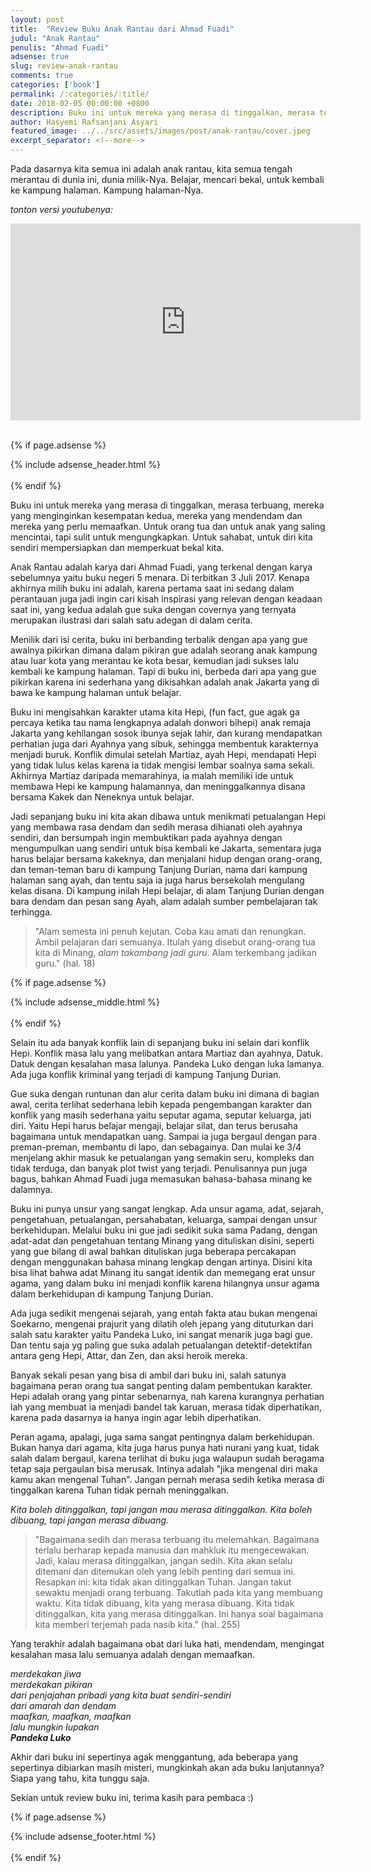 ```yaml
---
layout: post
title:  "Review Buku Anak Rantau dari Ahmad Fuadi"
judul: "Anak Rantau"
penulis: "Ahmad Fuadi"
adsense: true
slug: review-anak-rantau
comments: true
categories: ['book']
permalink: /:categories/:title/
date: 2018-02-05 00:00:00 +0800
description: Buku ini untuk mereka yang merasa di tinggalkan, merasa terbuang, mereka yang menginginkan kesempatan kedua, mereka yang mendendam dan mereka yang perlu memaafkan. Untuk orang tua dan untuk anak yang saling mencintai, tapi sulit untuk mengungkapkan. Untuk sahabat, untuk diri kita sendiri mempersiapkan dan memperkuat bekal kita.
author: Hasyemi Rafsanjani Asyari
featured_image: ../../src/assets/images/post/anak-rantau/cover.jpeg
excerpt_separator: <!--more-->
---
```


<p class="intro">Pada dasarnya kita semua ini adalah anak rantau, kita semua tengah merantau di dunia ini, dunia milik-Nya. Belajar, mencari bekal, untuk kembali ke kampung halaman. Kampung halaman-Nya.</p>

_tonton versi youtubenya:_
<div class="embed-responsive">
	<iframe width="560" height="315" src="https://www.youtube.com/embed/42DYMt3-xqo?rel=0" frameborder="0" allow="autoplay; encrypted-media" allowfullscreen></iframe>
</div>
<br/>

{% if page.adsense %}
<div class="ads">
	{% include adsense_header.html %}
</div>
<br/>
{% endif %}

Buku ini untuk mereka yang merasa di tinggalkan, merasa terbuang, mereka yang menginginkan kesempatan kedua, mereka yang mendendam dan mereka yang perlu memaafkan. Untuk orang tua dan untuk anak yang saling mencintai, tapi sulit untuk mengungkapkan. Untuk sahabat, untuk diri kita sendiri mempersiapkan dan memperkuat bekal kita.

Anak Rantau adalah karya dari Ahmad Fuadi, yang terkenal dengan karya sebelumnya yaitu buku negeri 5 menara. Di terbitkan 3 Juli 2017. Kenapa akhirnya milih buku ini adalah, karena pertama saat ini sedang dalam perantauan juga jadi ingin cari kisah inspirasi yang relevan dengan keadaan saat ini, yang kedua adalah gue suka dengan covernya yang ternyata merupakan ilustrasi dari salah satu adegan di dalam cerita.

Menilik dari isi cerita, buku ini berbanding terbalik dengan apa yang gue awalnya pikirkan dimana dalam pikiran gue adalah seorang anak kampung atau luar kota yang merantau ke kota besar, kemudian jadi sukses lalu kembali ke kampung halaman. Tapi di buku ini, berbeda dari apa yang gue pikirkan karena ini sederhana yang dikisahkan adalah anak Jakarta yang di bawa ke kampung halaman untuk belajar. 

Buku ini mengisahkan karakter utama kita Hepi, (fun fact, gue agak ga percaya ketika tau nama lengkapnya adalah donwori bihepi) anak remaja Jakarta yang kehilangan sosok ibunya sejak lahir, dan kurang mendapatkan perhatian juga dari Ayahnya yang sibuk, sehingga membentuk karakternya menjadi buruk. Konflik dimulai setelah Martiaz, ayah Hepi, mendapati Hepi yang tidak lulus kelas karena ia tidak mengisi lembar soalnya sama sekali.
Akhirnya Martiaz daripada memarahinya, ia malah memiliki ide untuk membawa Hepi ke kampung halamannya, dan meninggalkannya disana bersama Kakek dan Neneknya untuk belajar.

Jadi sepanjang buku ini kita akan dibawa untuk menikmati petualangan Hepi yang membawa rasa dendam dan sedih merasa dihianati oleh ayahnya sendiri, dan bersumpah ingin membuktikan pada ayahnya dengan mengumpulkan uang sendiri untuk bisa kembali ke Jakarta, sementara juga harus belajar bersama kakeknya, dan menjalani hidup dengan orang-orang, dan teman-teman baru di kampung Tanjung Durian, nama dari kampung halaman sang ayah, dan tentu saja ia juga harus bersekolah mengulang kelas disana. Di kampung inilah Hepi belajar, di alam Tanjung Durian dengan bara dendam dan pesan sang Ayah, alam adalah sumber pembelajaran tak terhingga.

>"Alam semesta ini penuh kejutan. Coba kau amati dan renungkan. Ambil pelajaran dari semuanya. Itulah yang disebut orang-orang tua kita di Minang, _alam takambang jadi guru_. Alam terkembang jadikan guru." (hal. 18)

{% if page.adsense %}
<div class="ads">
	{% include adsense_middle.html %}
</div>
<br/>
{% endif %}

Selain itu ada banyak konflik lain di sepanjang buku ini selain dari konflik Hepi. Konflik masa lalu yang melibatkan antara Martiaz dan ayahnya, Datuk. Datuk dengan kesalahan masa lalunya. Pandeka Luko dengan luka lamanya. Ada juga konflik kriminal yang terjadi di kampung Tanjung Durian.

Gue suka dengan runtunan dan alur cerita dalam buku ini dimana di bagian awal, cerita terlihat sederhana lebih kepada pengembangan karakter dan konflik yang masih sederhana yaitu seputar agama, seputar keluarga, jati diri. Yaitu Hepi harus belajar mengaji, belajar silat, dan terus berusaha bagaimana untuk mendapatkan uang. Sampai ia juga bergaul dengan para preman-preman, membantu di lapo, dan sebagainya. Dan mulai ke 3/4 menjelang akhir masuk ke petualangan yang semakin seru, kompleks dan tidak terduga, dan banyak plot twist yang terjadi. Penulisannya pun juga bagus, bahkan Ahmad Fuadi juga memasukan bahasa-bahasa minang ke dalamnya.

Buku ini punya unsur yang sangat lengkap. Ada unsur agama, adat, sejarah, pengetahuan, petualangan, persahabatan, keluarga, sampai dengan unsur berkehidupan. Melalui buku ini gue jadi sedikit suka sama Padang, dengan adat-adat dan pengetahuan tentang Minang yang dituliskan disini, seperti yang gue bilang di awal bahkan dituliskan juga beberapa percakapan dengan menggunakan bahasa minang lengkap dengan artinya. Disini kita bisa lihat bahwa adat Minang itu sangat identik dan memegang erat unsur agama, yang dalam buku ini menjadi konflik karena hilangnya unsur agama dalam berkehidupan di kampung Tanjung Durian.

Ada juga sedikit mengenai sejarah, yang entah fakta atau bukan mengenai Soekarno, mengenai prajurit yang dilatih oleh jepang yang dituturkan dari salah satu karakter yaitu Pandeka Luko, ini sangat menarik juga bagi gue. Dan tentu saja yg paling gue suka adalah petualangan detektif-detektifan antara geng Hepi, Attar, dan Zen, dan aksi heroik mereka.

Banyak sekali pesan yang bisa di ambil dari buku ini, salah satunya bagaimana peran orang tua sangat penting dalam pembentukan karakter. Hepi adalah orang yang pintar sebenarnya, nah karena kurangnya perhatian lah yang membuat ia menjadi bandel tak karuan, merasa tidak diperhatikan, karena pada dasarnya ia hanya ingin agar lebih diperhatikan.

Peran agama, apalagi, juga sama sangat pentingnya dalam berkehidupan. Bukan hanya dari agama, kita juga harus punya hati nurani yang kuat, tidak salah dalam bergaul, karena terlihat di buku juga walaupun sudah beragama tetap saja pergaulan bisa merusak. Intinya adalah "jika mengenal diri maka kamu akan mengenal Tuhan". Jangan pernah merasa sedih ketika merasa di tinggalkan karena Tuhan tidak pernah meninggalkan.

_Kita boleh ditinggalkan, tapi jangan mau merasa ditinggalkan. Kita boleh dibuang, tapi jangan merasa dibuang._

>"Bagaimana sedih dan merasa terbuang itu melemahkan. Bagaimana terlalu berharap kepada manusia dan mahkluk itu mengecewakan. Jadi, kalau merasa ditinggalkan, jangan sedih. Kita akan selalu ditemani dan ditemukan oleh yang lebih penting dari semua ini. Resapkan ini: kita tidak akan ditinggalkan Tuhan. Jangan takut sewaktu menjadi orang terbuang. Takutlah pada kita yang membuang waktu. Kita tidak dibuang, kita yang merasa dibuang. Kita tidak ditinggalkan, kita yang merasa ditinggalkan. Ini hanya soal bagaimana kita memberi terjemah pada nasib kita." (hal. 255)

Yang terakhir adalah bagaimana obat dari luka hati, mendendam, mengingat kesalahan masa lalu semuanya adalah dengan memaafkan.

_merdekakan jiwa_ <br/>
_merdekakan pikiran_ <br/>
_dari penjajahan pribadi yang kita buat sendiri-sendiri_ <br/>
_dari amarah dan dendam_ <br/>
_maafkan, maafkan, maafkan_ <br/>
_lalu mungkin lupakan_ <br/>
___Pandeka Luko___

Akhir dari buku ini sepertinya agak menggantung, ada beberapa yang sepertinya dibiarkan masih misteri, mungkinkah akan ada buku lanjutannya? Siapa yang tahu, kita tunggu saja.

Sekian untuk review buku ini, terima kasih para pembaca  :)

{% if page.adsense %}
<div class="ads">
	{% include adsense_footer.html %}
</div>
<br/>
{% endif %}